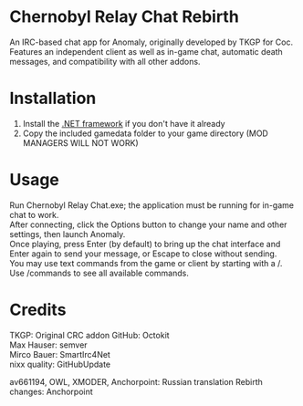 # Chernobyl Relay Chat Rebirth
An IRC-based chat app for Anomaly, originally developed by TKGP for Coc. Features an independent client as well as in-game chat, automatic death messages, and compatibility with all other addons.

# Installation
1. Install the [.NET framework](https://www.microsoft.com/net/download/framework) if you don't have it already  
2. Copy the included gamedata folder to your game directory (MOD MANAGERS WILL NOT WORK) 

# Usage
Run Chernobyl Relay Chat.exe; the application must be running for in-game chat to work.  
After connecting, click the Options button to change your name and other settings, then launch Anomaly.  
Once playing, press Enter (by default) to bring up the chat interface and Enter again to send your message, or Escape to close without sending.  
You may use text commands from the game or client by starting with a /. Use /commands to see all available commands.  

# Credits
TKGP: Original CRC addon
GitHub: Octokit  
Max Hauser: semver  
Mirco Bauer: SmartIrc4Net  
nixx quality: GitHubUpdate  
  
av661194, OWL, XMODER, Anchorpoint: Russian translation
Rebirth changes: Anchorpoint
